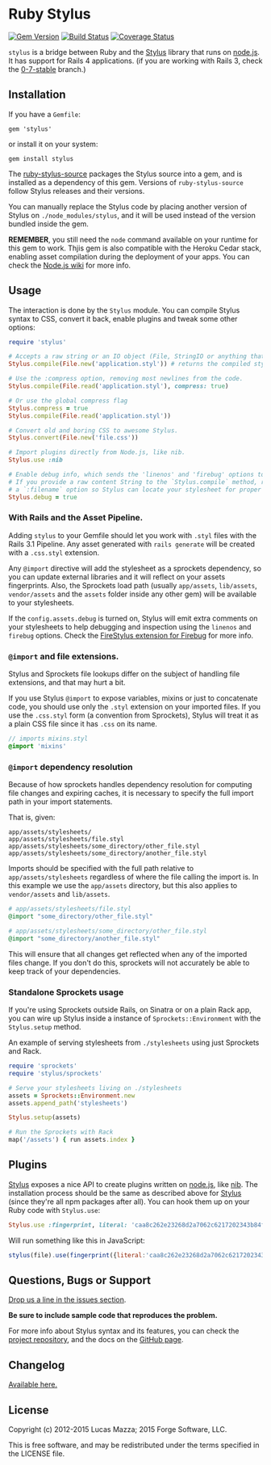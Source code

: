 # Ruby Stylus

[![Gem Version](https://badge.fury.io/rb/stylus.svg)](http://badge.fury.io/rb/stylus)
[![Build Status](https://travis-ci.org/forgecrafted/ruby-stylus.svg?branch=master)](https://travis-ci.org/forgecrafted/ruby-stylus)
[![Coverage Status](https://coveralls.io/repos/forgecrafted/ruby-stylus/badge.svg)](https://coveralls.io/r/forgecrafted/ruby-stylus)

`stylus` is a bridge between Ruby and the [Stylus](https://github.com/stylus/stylus) library that runs on [node.js](http://nodejs.org). It has support for Rails 4 applications. (if you are working with Rails 3, check the [0-7-stable](https://github.com/forgecrafted/ruby-stylus/tree/0-7-stable) branch.)

## Installation

If you have a `Gemfile`:

```
gem 'stylus'
```

or install it on your system:

```
gem install stylus
```

The [ruby-stylus-source](https://github.com/forgecrafted/ruby-stylus-source) packages the Stylus source into a gem, and is installed as a dependency of this gem.  Versions of `ruby-stylus-source` follow Stylus releases and their versions.

You can manually replace the Stylus code by placing another version of Stylus on `./node_modules/stylus`, and it will be used instead of the version bundled inside the gem.

**REMEMBER**, you still need the `node` command available on your runtime for this gem to work. Thjis gem is also compatible with the Heroku Cedar stack, enabling asset compilation during the deployment of your apps. You can check the [Node.js wiki](https://github.com/joyent/node/wiki/Quick-and-easy-installation) for more info.

## Usage

The interaction is done by the `Stylus` module. You can compile Stylus syntax to CSS, convert it back, enable plugins and tweak some other options:

```ruby
require 'stylus'

# Accepts a raw string or an IO object (File, StringIO or anything that responds to 'read').
Stylus.compile(File.new('application.styl')) # returns the compiled stylesheet.

# Use the :compress option, removing most newlines from the code.
Stylus.compile(File.read('application.styl'), compress: true)

# Or use the global compress flag
Stylus.compress = true
Stylus.compile(File.read('application.styl'))

# Convert old and boring CSS to awesome Stylus.
Stylus.convert(File.new('file.css'))

# Import plugins directly from Node.js, like nib.
Stylus.use :nib

# Enable debug info, which sends the 'linenos' and 'firebug' options to Stylus.
# If you provide a raw content String to the `Stylus.compile` method, remember to send
# a `:filename` option so Stylus can locate your stylesheet for proper inspection.
Stylus.debug = true
```

### With Rails and the Asset Pipeline.

Adding `stylus` to your Gemfile should let you work with `.styl` files with the Rails 3.1 Pipeline. Any asset generated with `rails generate` will be created with a `.css.styl` extension.

Any `@import` directive will add the stylesheet as a sprockets dependency, so you can update external libraries and it will reflect on your assets fingerprints. Also, the Sprockets load path (usually `app/assets`, `lib/assets`, `vendor/assets` and the `assets` folder inside any other gem) will be available to your stylesheets.

If the `config.assets.debug` is turned on, Stylus will emit extra comments on your stylesheets to help debugging and inspection using the `linenos` and `firebug` options. Check the [FireStylus extension for Firebug](https://github.com/stylus/stylus/blob/master/docs/firebug.md) for more info.

### `@import` and file extensions.

Stylus and Sprockets file lookups differ on the subject of handling file extensions, and that may hurt a bit.

If you use Stylus `@import` to expose variables, mixins or just to concatenate code, you should use only the `.styl` extension on your imported files. If you use the `.css.styl` form (a convention from Sprockets), Stylus will treat it as a plain CSS file since it has `.css` on its name.

```sass
// imports mixins.styl
@import 'mixins'
```

### `@import` dependency resolution

Because of how sprockets handles dependency resolution for computing file changes and expiring caches, it is necessary to specify the full import path in your import statements.

That is, given:

```
app/assets/stylesheets/
app/assets/stylesheets/file.styl
app/assets/stylesheets/some_directory/other_file.styl
app/assets/stylesheets/some_directory/another_file.styl
```

Imports should be specified with the full path relative to `app/assets/stylesheets` regardless of where the file calling the import is. In this example we use the `app/assets` directory, but this also applies to `vendor/assets` and `lib/assets`.

```ruby
# app/assets/stylesheets/file.styl
@import "some_directory/other_file.styl"

# app/assets/stylesheets/some_directory/other_file.styl
@import "some_directory/another_file.styl"
```

This will ensure that all changes get reflected when any of the imported
files change. If you don't do this, sprockets will not accurately be
able to keep track of your dependencies.

### Standalone Sprockets usage

If you're using Sprockets outside Rails, on Sinatra or on a plain Rack app, you can wire up Stylus inside a instance of `Sprockets::Environment` with the `Stylus.setup` method.

An example of serving stylesheets from `./stylesheets` using just Sprockets and Rack.

```ruby
require 'sprockets'
require 'stylus/sprockets'

# Serve your stylesheets living on ./stylesheets
assets = Sprockets::Environment.new
assets.append_path('stylesheets')

Stylus.setup(assets)

# Run the Sprockets with Rack
map('/assets') { run assets.index }
```

## Plugins

[Stylus](https://github.com/stylus/stylus) exposes a nice API to create plugins written on [node.js](http://nodejs.org), like [nib](https://github.com/visionmedia/nib). The installation process should be the same as described above for [Stylus](https://github.com/stylus/stylus) (since they're all npm packages after all). You can hook them up on your Ruby code with `Stylus.use`:

```ruby
Stylus.use :fingerprint, literal: 'caa8c262e23268d2a7062c6217202343b84f472b'
```

Will run something like this in JavaScript:

```javascript
stylus(file).use(fingerprint({literal:'caa8c262e23268d2a7062c6217202343b84f472b'}));
```

## Questions, Bugs or Support

[Drop us a line in the issues section](https://github.com/forgecrafted/ruby-stylus/issues).

**Be sure to include sample code that reproduces the problem.**

For more info about Stylus syntax and its features, you can check the [project repository](https://github.com/stylus/stylus), and the docs on the [GitHub page](http://stylus.github.io/stylus/).

## Changelog

[Available here.](https://github.com/forgecrafted/ruby-stylus/blob/master/CHANGELOG.md)

## License

Copyright (c) 2012-2015 Lucas Mazza; 2015 Forge Software, LLC.

This is free software, and may be redistributed under the terms specified in the LICENSE file.
